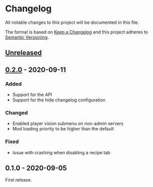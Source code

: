 # Changelog

All notable changes to this project will be documented in this file.

The format is based on [Keep a Changelog](http://keepachangelog.com/en/1.0.0/)
and this project adheres to [Semantic Versioning](http://semver.org/spec/v2.0.0.html).

## [Unreleased][]

## [0.2.0][] - 2020-09-11

### Added

- Support for the API
- Support for the hide changelog configuration

### Changed

- Enabled player vision submenu on non-admin servers
- Mod loading priority to be higher than the default

### Fixed

- Issue with crashing when disabling a recipe tab

## 0.1.0 - 2020-09-05

First release.

[unreleased]: https://github.com/victorpopkov/dst-mod-dev-tools/compare/v0.2.0...HEAD
[0.2.0]: https://github.com/victorpopkov/dst-mod-dev-tools/compare/v0.1.0...v0.2.0
